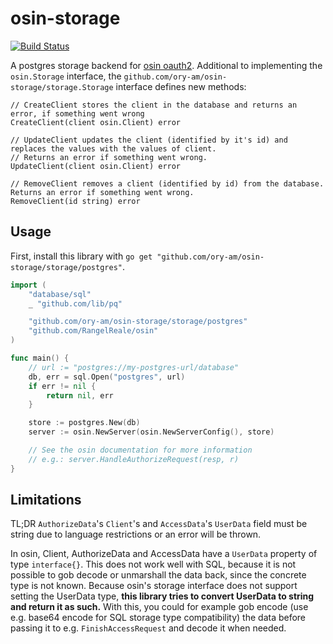 # osin-storage

[![Build Status](https://travis-ci.org/ory-am/osin-storage.svg)](https://travis-ci.org/ory-am/osin-storage)

A postgres storage backend for [osin oauth2](https://github.com/RangelReale/osin).
Additional to implementing the `osin.Storage` interface, the `github.com/ory-am/osin-storage/storage.Storage` interface defines new methods:

```
// CreateClient stores the client in the database and returns an error, if something went wrong
CreateClient(client osin.Client) error

// UpdateClient updates the client (identified by it's id) and replaces the values with the values of client.
// Returns an error if something went wrong.
UpdateClient(client osin.Client) error

// RemoveClient removes a client (identified by id) from the database. Returns an error if something went wrong.
RemoveClient(id string) error
```

## Usage

First, install this library with `go get "github.com/ory-am/osin-storage/storage/postgres"`.

```go
import (
	"database/sql"
	_ "github.com/lib/pq"

	"github.com/ory-am/osin-storage/storage/postgres"
	"github.com/RangelReale/osin"
)

func main() {
    // url := "postgres://my-postgres-url/database"
	db, err = sql.Open("postgres", url)
    if err != nil {
        return nil, err
    }

	store := postgres.New(db)
    server := osin.NewServer(osin.NewServerConfig(), store)

    // See the osin documentation for more information
    // e.g.: server.HandleAuthorizeRequest(resp, r)
}
```

## Limitations

TL;DR `AuthorizeData`'s `Client`'s and `AccessData`'s `UserData` field must be string due to language restrictions or an error will be thrown.

In osin, Client, AuthorizeData and AccessData have a `UserData` property of type `interface{}`. This does not work well
with SQL, because it is not possible to gob decode or unmarshall the data back, since the concrete type is not known.
Because osin's storage interface does not support setting the UserData type, **this library tries to convert UserData to string
and return it as such.** With this, you could for example gob encode (use e.g. base64 encode for SQL storage type compatibility)
the data before passing it to e.g. `FinishAccessRequest` and decode it when needed.
